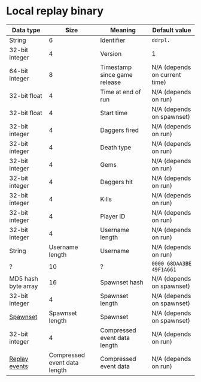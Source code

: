 # Local replay binary

| Data type                                                                                                     | Size                         | Meaning                      | Default value                 |
|---------------------------------------------------------------------------------------------------------------|------------------------------|------------------------------|-------------------------------|
| String                                                                                                        | 6                            | Identifier                   | `ddrpl.`                      |
| 32-bit integer                                                                                                | 4                            | Version                      | 1                             |
| 64-bit integer                                                                                                | 8                            | Timestamp since game release | N/A (depends on current time) |
| 32-bit float                                                                                                  | 4                            | Time at end of run           | N/A (depends on run)          |
| 32-bit float                                                                                                  | 4                            | Start time                   | N/A (depends on spawnset)     |
| 32-bit integer                                                                                                | 4                            | Daggers fired                | N/A (depends on run)          |
| 32-bit integer                                                                                                | 4                            | Death type                   | N/A (depends on run)          |
| 32-bit integer                                                                                                | 4                            | Gems                         | N/A (depends on run)          |
| 32-bit integer                                                                                                | 4                            | Daggers hit                  | N/A (depends on run)          |
| 32-bit integer                                                                                                | 4                            | Kills                        | N/A (depends on run)          |
| 32-bit integer                                                                                                | 4                            | Player ID                    | N/A (depends on run)          |
| 32-bit integer                                                                                                | 4                            | Username length              | N/A (depends on run)          |
| String                                                                                                        | Username length              | Username                     | N/A (depends on run)          |
| ?                                                                                                             | 10                           | ?                            | `0000 68DAA3BE 49F1A661`      |
| MD5 hash byte array                                                                                           | 16                           | Spawnset hash                | N/A (depends on spawnset)     |
| 32-bit integer                                                                                                | 4                            | Spawnset length              | N/A (depends on spawnset)     |
| [Spawnset](https://github.com/NoahStolk/DevilDaggersInfo/blob/master/docs/game-formats/spawnset-binary.md)    | Spawnset length              | Spawnset                     | N/A (depends on spawnset)     |
| 32-bit integer                                                                                                | 4                            | Compressed event data length | N/A (depends on run)          |
| [Replay events](https://github.com/NoahStolk/DevilDaggersInfo/blob/master/docs/game-formats/replay-events.md) | Compressed event data length | Compressed event data        | N/A (depends on run)          |
